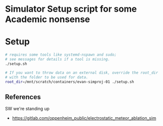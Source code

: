 
# Simulator Setup script for some Academic nonsense

# Setup

```bash
# requires some tools like systemd-nspawn and sudo;
# see messages for details if a tool is missing.
./setup.sh

# If you want to throw data on an external disk, override the root_dir variable
# with the folder to be used for data.
root_dir=/mnt/scratch/containers/evan-simproj-01 ./setup.sh
```


## References

SW we're standing up

  - https://gitlab.com/oppenheim_public/electrostatic_meteor_ablation_sim

